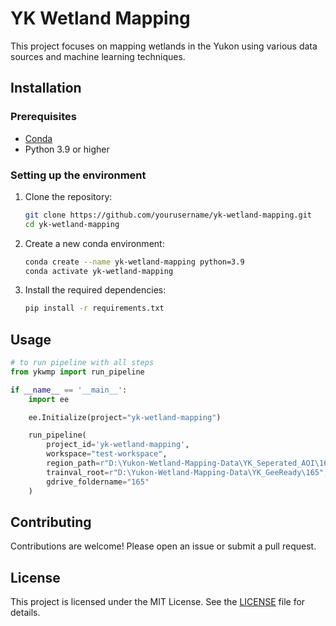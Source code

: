 # YK Wetland Mapping

This project focuses on mapping wetlands in the Yukon using various data sources and machine learning techniques.

## Installation

### Prerequisites

- [Conda](https://docs.conda.io/projects/conda/en/latest/user-guide/install/index.html)
- Python 3.9 or higher

### Setting up the environment

1. Clone the repository:

    ```bash
    git clone https://github.com/yourusername/yk-wetland-mapping.git
    cd yk-wetland-mapping
    ```

2. Create a new conda environment:

    ```bash
    conda create --name yk-wetland-mapping python=3.9
    conda activate yk-wetland-mapping
    ```

3. Install the required dependencies:

    ```bash
    pip install -r requirements.txt
    ```

## Usage

```python
# to run pipeline with all steps
from ykwmp import run_pipeline

if __name__ == '__main__':
    import ee

    ee.Initialize(project="yk-wetland-mapping")

    run_pipeline(
        project_id='yk-wetland-mapping',
        workspace="test-workspace",
        region_path=r"D:\Yukon-Wetland-Mapping-Data\YK_Seperated_AOI\165.shp",
        trainval_root=r"D:\Yukon-Wetland-Mapping-Data\YK_GeeReady\165",
        gdrive_foldername="165"
    )
```

## Contributing

Contributions are welcome! Please open an issue or submit a pull request.

## License

This project is licensed under the MIT License. See the [LICENSE](LICENSE) file for details.